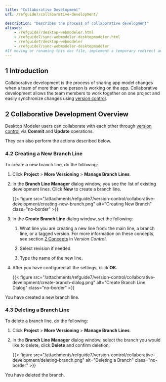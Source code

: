 ```yaml
---
title: "Collaborative Development"
url: /refguide7/collaborative-development/

description: "Describes the process of collaborative development"
aliases:
    - /refguide7/desktop-webmodeler.html
    - /refguide7/sync-webmodeler-desktopmodeler.html
    - /refguide7/desktop-webmodeler
    - /refguide7/sync-webmodeler-desktopmodeler
#If moving or renaming this doc file, implement a temporary redirect and let the respective team know they should update the URL in the product. See Mapping to Products for more details.
---
```


## 1 Introduction 

Collaborative development is the process of sharing app model changes when a team of more than one person is working on the app. Collaborative development allows the team members to work together on one project and easily synchronize changes using [version control](/refguide7/version-control/).

## 2 Collaborative Development Overview

Desktop Modeler users can collaborate with each other through [version control](/refguide7/version-control/) via **Commit** and **Update** operations. 

They can also perform the actions described below.

### 4.2 Creating a New Branch Line

To create a new branch line, do the following: 

1. Click **Project** > **More Versioning** > **Manage Branch Lines**. 

2. In the **Branch Line Manager** dialog window, you see the list of existing development lines. Click **New** to create a branch line. <br/>

    {{< figure src="/attachments/refguide7/version-control/collaborative-development/creating-new-branch.png" alt="Creating New Branch" class="no-border" >}}<br/>

3. In the **Create Branch Line** dialog window, set the following: <br/>

    1. What line you are creating a new line from: the main line, a branch line, or a tagged version. For more information on these concepts, see section [2 Concepts](/refguide7/version-control/#concepts) in *Version Control*. <br/> 

    1. Select revision if needed. <br/>

    1. Type the name of the new line. 

4. After you have configured all the settings, click **OK.** 

    {{< figure src="/attachments/refguide7/version-control/collaborative-development/create-branch-dialog.png" alt="Create Branch Line Dialog" class="no-border" >}} 

You have created a new branch line.   

### 4.3 Deleting a Branch Line

To delete a branch line, do the following:

1. Click **Project** > **More Versioning** > **Manage Branch Lines**. 

2. In the **Branch Line Manager** dialog window, select the branch you would like to delete, click **Delete** and confirm deletion. 

    {{< figure src="/attachments/refguide7/version-control/collaborative-development/deleting-branch.png" alt="Deleting a Branch" class="no-border" >}}

You have deleted the branch.
